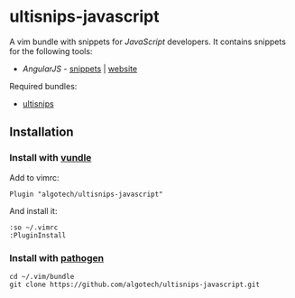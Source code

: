 # ultisnips-javascript

A vim bundle with snippets for *JavaScript* developers.
It contains snippets for the following tools:
 - *AngularJS* - [snippets](doc/angular.md) | [website][angular-website]


Required bundles:
 - [ultisnips](https://github.com/SirVer/ultisnips)

## Installation

### Install with [vundle](https://github.com/gmarik/vundle)

Add to vimrc:

    Plugin "algotech/ultisnips-javascript"

And install it:

    :so ~/.vimrc
    :PluginInstall

### Install with [pathogen](https://github.com/tpope/vim-pathogen)

    cd ~/.vim/bundle
    git clone https://github.com/algotech/ultisnips-javascript.git

[angular-website]: https://angularjs.org

